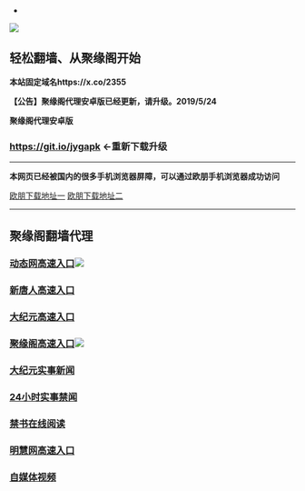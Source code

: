 * 
![](https://raw.githubusercontent.com/hao369/a/master/j.jpg)



## 轻松翻墙、从聚缘阁开始

**本站固定域名https://x.co/2355**


**【公告】聚缘阁代理安卓版已经更新，请升级。2019/5/24**

 
**聚缘阁代理安卓版**

### https://git.io/jygapk    ←重新下载升级

***


**本网页已经被国内的很多手机浏览器屏障，可以通过欧朋手机浏览器成功访问**

[欧朋下载地址一](https://github.com/hao369/611/raw/master/oupengliulanqi_108.apk)   [欧朋下载地址二](http://gdown.baidu.com/data/wisegame/9a276c92b5b78d2d/oupengliulanqi_108.apk)

***



## 聚缘阁翻墙代理 


### [动态网高速入口](https://a4qduicoha.execute-api.ap-northeast-2.amazonaws.com/215/)![](https://raw.githubusercontent.com/hao369/a/master/jygdl.gif)


### [新唐人高速入口](https://fcxwq637uk.execute-api.ap-northeast-2.amazonaws.com/51/)

### [大纪元高速入口](https://fcxwq637uk.execute-api.ap-northeast-2.amazonaws.com/51/)

### [聚缘阁高速入口](https://fcxwq637uk.execute-api.ap-northeast-2.amazonaws.com/51)![](https://raw.githubusercontent.com/hao369/a/master/jyg.gif)


### [大纪元实事新闻](https://git.io/fjmgE)

### [24小时实事禁闻](https://git.io/fj3Go)

### [禁书在线阅读](https://git.io/fjJ5Z)


### [明慧网高速入口](https://jzvagsk4rl.execute-api.ap-northeast-2.amazonaws.com/dtt)


### [自媒体视频](https://buudtuvzhl.execute-api.ap-northeast-1.amazonaws.com/bcx)




